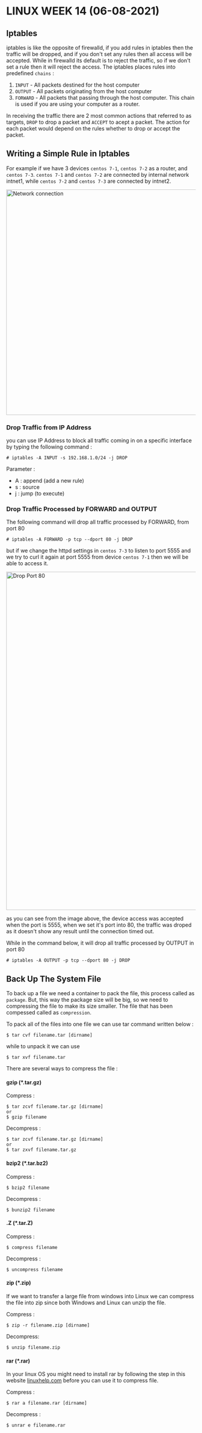 # LINUX WEEK 14 (06-08-2021)
## Iptables
iptables is like the opposite of firewalld, if you add rules in iptables then the traffic will be dropped, and if you don't set any  rules then all access will be accepted. While in firewalld its default is to reject the traffic, so if we don't set a rule then it will reject the access. The iptables places rules into predefined `chains` :
1. `INPUT` - All packets destined for the host computer
2. `OUTPUT` - All packets originating from the host computer
3. `FORWARD` - All packets that passing through the host computer. This chain is used if you are using your computer as a router.

In receiving the traffic there are 2 most common actions that referred to as targets, `DROP` to drop a packet and `ACCEPT` to acept a packet. The action for each packet would depend on the rules whether to drop or accept the packet.

## Writing a Simple Rule in Iptables
For example if we have 3 devices `centos 7-1`, `centos 7-2` as a router, and `centos 7-3`. `centos 7-1` and `centos 7-2` are connected by internal network intnet1, while `centos 7-2` and `centos 7-3` are connected by intnet2.

<img src="Network.png" alt="Network connection" title="Network connection" width="600" />

### Drop Traffic from IP Address
you can use IP Address to block all traffic coming in on a specific interface by typing the following command :

```
# iptables -A INPUT -s 192.168.1.0/24 -j DROP
```

Parameter :
* A : append (add a new rule)
* s : source
* j : jump (to execute)

### Drop Traffic Processed by FORWARD and OUTPUT
The following command will drop all traffic processed by FORWARD, from port 80

```
# iptables -A FORWARD -p tcp --dport 80 -j DROP
```

but if we change the httpd settings in `centos 7-3` to listen to port 5555 and we try to curl it again at port 5555 from device `centos 7-1` then we will be able to access it.

<img src="dropPort80.PNG" alt="Drop Port 80" title="Drop Port 80" width="900" />

as you can see from the image above, the device access was accepted when the port is 5555, when we set it's port into 80, the traffic was droped as it doesn't show any result until the connection timed out.

While in the command below, it will drop all traffic processed by OUTPUT in port 80

```
# iptables -A OUTPUT -p tcp --dport 80 -j DROP
```

## Back Up The System File
To back up a file we need a  container to pack the file, this process called as `package`. But, this way the package size will be big, so we need to compressing the file to make its size smaller. The file that has been compessed called as `compression`.

To pack all of the files into one file we can use tar command written below :

```
$ tar cvf filename.tar [dirname]
```

while to unpack it we can use

```
$ tar xvf filename.tar
```

There are several ways to compress the file :

#### gzip (*.tar.gz)
Compress :

```
$ tar zcvf filename.tar.gz [dirname]
or
$ gzip filename
```
Decompress :

```
$ tar zcvf filename.tar.gz [dirname]
or
$ tar zxvf filename.tar.gz
```

#### bzip2 (*.tar.bz2)
Compress :

```
$ bzip2 filename
```
Decompress :

```
$ bunzip2 filename
```

#### .Z (*.tar.Z)
Compress :

```
$ compress filename
```

Decompress :

```
$ uncompress filename
```

#### zip (*.zip)
If we want to transfer a large file from windows into Linux we can compress the file into zip since both Windows and Linux can unzip the file.

Compress :

```
$ zip -r filename.zip [dirname]
```

Decompress:

```
$ unzip filename.zip
```

#### rar (*.rar)
In your linux OS you might need to install rar by following the step in this website [linuxhelp.com](https://www.linuxhelp.com/how-to-install-rar-unrar-on-centos-7) before you can use it to compress file.

Compress :

```
$ rar a filename.rar [dirname]
```

Decompress :

```
$ unrar e filename.rar
```